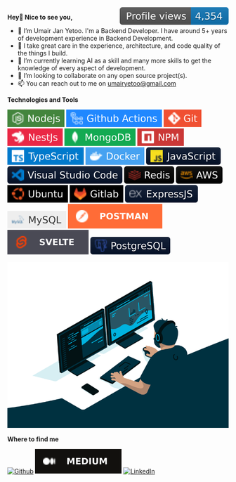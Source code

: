 <img src="https://github.com/umairjyetoo/umairjyetoo/blob/main/profileViews.svg" align="right"/>


**Hey👋 Nice to see you,**
- 🧑 I’m Umair Jan Yetoo. I'm a Backend Developer. I have around 5+ years of development experience in Backend Development. 
- 👀 I take great care in the experience, architecture, and code quality of the things I build.
- 🌱 I’m currently learning AI as a skill and many more skills to get the knowledge of every aspect of development.
- 💞️ I’m looking to collaborate on any open source project(s).
- 📫 You can reach out to me on umairyetoo@gmail.com


**Technologies and Tools**

![NodeJs](https://github.com/umairjyetoo/umairjyetoo/blob/main/NodeJs.svg) ![Github Actions](https://github.com/umairjyetoo/umairjyetoo/blob/main/Github%20Actions.svg) ![Git](https://github.com/umairjyetoo/umairjyetoo/blob/main/Git.svg) ![NestJs](https://github.com/umairjyetoo/umairjyetoo/blob/main/NestJs.svg) ![MongoDB](https://github.com/umairjyetoo/umairjyetoo/blob/main/MongoDb.svg) ![NPM](https://github.com/umairjyetoo/umairjyetoo/blob/main/Npm.svg) ![TypeScript](https://github.com/umairjyetoo/umairjyetoo/blob/main/Typescript.svg) ![Docker](https://github.com/umairjyetoo/umairjyetoo/blob/main/docker.svg) ![JavaScript](https://github.com/umairjyetoo/umairjyetoo/blob/main/JS.svg) ![VsCode](https://github.com/umairjyetoo/umairjyetoo/blob/main/VSCODE.svg)
![Redis](https://github.com/umairjyetoo/umairjyetoo/blob/main/Redis.svg) ![AWS](https://github.com/umairjyetoo/umairjyetoo/blob/main/AWS.svg) ![Ubuntu](https://github.com/umairjyetoo/umairjyetoo/blob/main/Ubuntu.svg) ![GitLab](https://github.com/umairjyetoo/umairjyetoo/blob/main/Gitlab.svg) ![ExpressJs](https://github.com/umairjyetoo/umairjyetoo/blob/main/expressjs.svg) ![MySQL](https://github.com/umairjyetoo/umairjyetoo/blob/main/MySQL.svg) ![Postman](https://github.com/umairjyetoo/umairjyetoo/blob/main/Postman.svg) ![SvelteJs](https://github.com/umairjyetoo/umairjyetoo/blob/main/Svelte.svg) ![PostgreSQL](https://github.com/umairjyetoo/umairjyetoo/blob/main/postgresssssssssss.svg)


![code.gif](https://github.com/umairjyetoo/umairjyetoo/blob/main/code.gif)


**Where to find me**

[![Github](https://github.com/umairyetoo/umairyetoo/blob/main/GithubFind.svg)](https://github.com/umairyetoo)  [![Medium](https://github.com/umairjyetoo/umairjyetoo/blob/main/Medium.svg)](https://umairyetoo.medium.com/) [![LinkedIn](https://github.com/umairyetoo/umairyetoo/blob/main/LinkedIn.svg)](www.linkedin.com/in/umair-yatoo)
